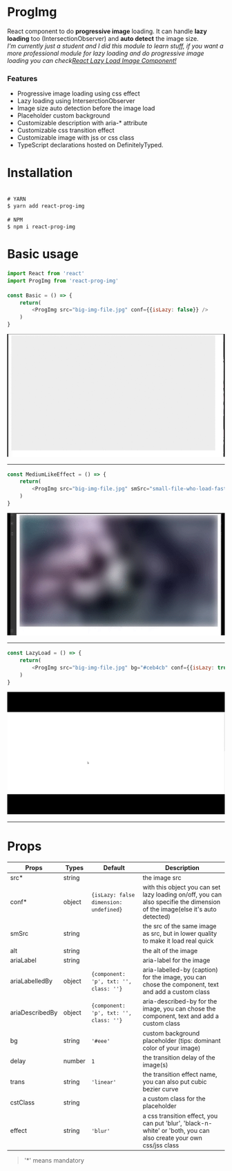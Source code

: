 # ProgImg

React component to do **progressive image** loading. It can handle **lazy loading** too (IntersectionObserver) and **auto detect** the image size.   
*I'm currently just a student and I did this module to learn stuff, if you want a more professional module for lazy loading and do progressive image loading you can check[React Lazy Load Image Component!](https://github.com/Aljullu/react-lazy-load-image-component/blob/master/README.md)*
### Features

* Progressive image loading using css effect
* Lazy loading using InterserctionObserver
* Image size auto detection before the image load
* Placeholder custom background 
* Customizable description with aria-* attribute
* Customizable css transition effect 
* Customizable image with jss or css class
* TypeScript declarations hosted on DefinitelyTyped.

# Installation

```

# YARN
$ yarn add react-prog-img

# NPM
$ npm i react-prog-img 

```

# Basic usage

```javascript
import React from 'react'
import ProgImg from 'react-prog-img'

const Basic = () => {
    return(
        <ProgImg src="big-img-file.jpg" conf={{isLazy: false}} />
    )
}
```

![demo-basic](./img_read_me/basic-demo.gif)  
***


```javascript
const MediumLikeEffect = () => {
    return(
        <ProgImg src="big-img-file.jpg" smSrc="small-file-who-load-faster.jpg" effect="blur" conf={{isLazy: false}} />
    )
}
```

![demo-blur-effect](./img_read_me/blur-effect-demo.gif)  
***


```javascript
const LazyLoad = () => {
    return(
        <ProgImg src="big-img-file.jpg" bg="#ceb4cb" conf={{isLazy: true, dimension: { width: 600, height: 300 }}} ariaDescribedBy={{component: 'h5', txt: 'caption'}} />
    )
}
```

![demo-lazy-loading](./img_read_me/lazy-load-demo.gif)  
***


# Props

Props | Types | Default | Description
----- | ----- | ------- | -----------
src* | string | | the image src
conf* | object | `{isLazy: false dimension: undefined}` | with this object you can set lazy loading on/off, you can also specifie the dimension of the image(else it's auto detected)
smSrc | string | | the src of the same image as src, but in lower quality to make it load real quick
alt | string | | the alt of the image
ariaLabel | string | | aria-label for the image
ariaLabelledBy | object | `{component: 'p', txt: '', class: ''}` | aria-labelled-by (caption) for the image, you can chose the component, text and add a custom class 
ariaDescribedBy | object | `{component: 'p', txt: '', class: ''}` | aria-described-by for the image, you can chose the component, text and add a custom class 
bg | string | `'#eee'` | custom background placeholder (tips: dominant color of your image)
delay | number | `1` | the transition delay of the image(s)
trans | string | `'linear'` | the transition effect name, you can also put cubic bezier curve
cstClass | string | | a custom class for the placeholder
effect | string | `'blur'` | a css transition effect, you can put 'blur', 'black-n-white' or 'both, you can also create your own css/jss class  

> '*' means mandatory
